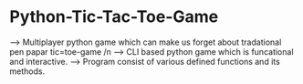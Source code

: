 # Python-Tic-Tac-Toe-Game


--> Multiplayer python game which can make us forget about tradational pen papar tic=toe-game /n
--> CLI based python game which is funcational and interactive. 
--> Program consist of various defined functions and its methods.
